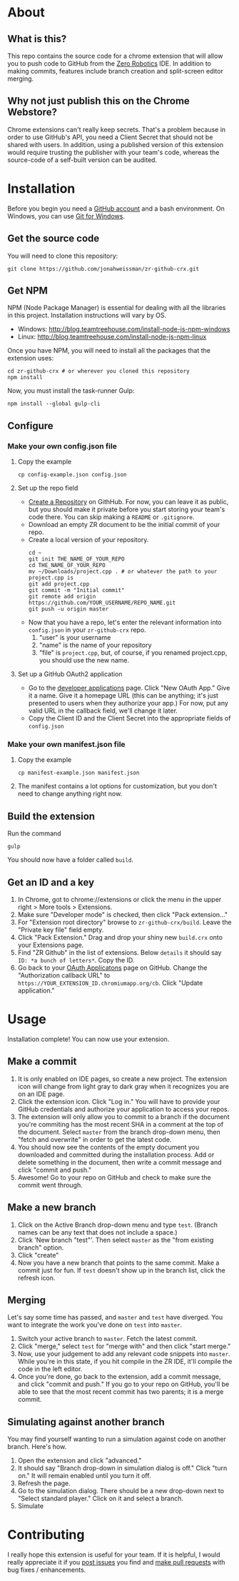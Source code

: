 # About
## What is this?
This repo contains the source code for a chrome extension that will allow you to push code to GitHub from the [Zero Robotics](http://zerorobotics.mit.edu) IDE. In addition to making commits, features include branch creation and split-screen editor merging.
## Why not just publish this on the Chrome Webstore?
Chrome extensions can't really keep secrets. That's a problem because in order to use GitHub's API, you need a Client Secret that should not be shared with users. In addition, using a published version of this extension would require trusting the publisher with your team's code, whereas the source-code of a self-built version can be audited.

# Installation
Before you begin you need a [GitHub account](https://github.com/join) and a bash environment. On Windows, you can use [Git for Windows](https://git-scm.com/download/win).
## Get the source code
You will need to clone this repository:
```
git clone https://github.com/jonahweissman/zr-github-crx.git
```
## Get NPM
NPM (Node Package Manager) is essential for dealing with all the libraries in this project. Installation instructions will vary by OS.
* Windows: http://blog.teamtreehouse.com/install-node-js-npm-windows
* Linux: http://blog.teamtreehouse.com/install-node-js-npm-linux

Once you have NPM, you will need to install all the packages that the extension uses:
```
cd zr-github-crx # or wherever you cloned this repository
npm install
```
Now, you must install the task-runner Gulp:
```
npm install --global gulp-cli
```
## Configure
### Make your own config.json file
1. Copy the example
   ```
   cp config-example.json config.json
   ```
2. Set up the repo field

   * [Create a Repository](https://github.com/new) on GithHub. For now, you can leave it as public, but you should make it private before you start storing your team's code there. You can skip making a `README` or `.gitignore`.
   * Download an empty ZR document to be the initial commit of your repo.
   * Create a local version of your repository.
     ```
     cd ~
     git init THE_NAME_OF_YOUR_REPO
     cd THE_NAME_OF_YOUR_REPO
     mv ~/Downloads/project.cpp . # or whatever the path to your project.cpp is
     git add project.cpp
     git commit -m "Initial commit"
     git remote add origin https://github.com/YOUR_USERNAME/REPO_NAME.git
     git push -u origin master
     ```
   * Now that you have a repo, let's enter the relevant information into `config.json` in your `zr-github-crx` repo.
     1. "user" is your username
     2. "name" is the name of your repository
     3. "file" is `project.cpp`, but, of course, if you renamed project.cpp, you should use the new name.
3. Set up a GitHub OAuth2 application
   * Go to the [developer applications](https://github.com/settings/developers) page. Click "New OAuth App." Give it a name. Give it a homepage URL (this can be anything; it's just presented to users when they authorize your app.) For now, put any valid URL in the callback field, we'll change it later.
   * Copy the Client ID and the Client Secret into the appropriate fields of `config.json`
### Make your own manifest.json file
1. Copy the example
   ```
   cp manifest-example.json manifest.json
   ```
2. The manifest contains a lot options for customization, but you don't need to change anything right now. 

## Build the extension
Run the command
```
gulp
```
You should now have a folder called `build`.

## Get an ID and a key
1. In Chrome, got to chrome://extensions or click the menu in the upper right > More tools > Extensions.
2. Make sure "Developer mode" is checked, then click "Pack extension..."
3. For "Extension root directory" browse to `zr-github-crx/build`. Leave the "Private key file" field empty.
4. Click "Pack Extension." Drag and drop your shiny new `build.crx` onto your Extensions page.
5. Find "ZR Github" in the list of extensions. Below `details` it should say `ID: *a bunch of letters*`. Copy the ID. 
6. Go back to your [OAuth Applicatons](https://github.com/settings/developers) page on GitHub. Change the "Authorization callback URL" to `https://YOUR_EXTENSION_ID.chromiumapp.org/cb`. Click "Update application."

# Usage
Installation complete! You can now use your extension.
## Make a commit
1. It is only enabled on IDE pages, so create a new project. The extension icon will change from light gray to dark gray when it recognizes you are on an IDE page.
2. Click the extension icon. Click "Log in." You will have to provide your GitHub credentials and authorize your application to access your repos.
3. The extension will only allow you to commit to a branch if the document you're commiting has the most recent SHA in a comment at the top of the document. Select `master` from the branch drop-down menu, then "fetch and overwrite" in order to get the latest code.
4. You should now see the contents of the empty document you downloaded and committed during the installation process. Add or delete something in the document, then write a commit message and click "commit and push."
5. Awesome! Go to your repo on GitHub and check to make sure the commit went through.

## Make a new branch
1. Click on the Active Branch drop-down menu and type `test`. (Branch names can be any text that does not include a space.)
2. Click 'New branch "test"'. Then select `master` as the "from existing branch" option.
3. Click "create"
4. Now you have a new branch that points to the same commit. Make a commit just for fun. If `test` doesn't show up in the branch list, click the refresh icon.

## Merging
Let's say some time has passed, and `master` and `test` have diverged. You want to integrate the work you've done on `test` into `master`.
1. Switch your active branch to `master`. Fetch the latest commit.
2. Click "merge," select `test` for "merge with" and then click "start merge."
3. Now, use your judgement to add any relevant code snippets into `master`. While you're in this state, if you hit compile in the ZR IDE, it'll compile the code in the left editor.
4. Once you're done, go back to the extension, add a commit message, and click "commit and push." If you go to your repo on GitHub, you'll be able to see that the most recent commit has two parents; it is a merge commit.

## Simulating against another branch
You may find yourself wanting to run a simulation against code on another branch. Here's how.
1. Open the extension and click "advanced."
2. It should say "Branch drop-down in simulation dialog is off." Click "turn on." It will remain enabled until you turn it off.
3. Refresh the page.
4. Go to the simulation dialog. There should be a new drop-down next to "Select standard player." Click on it and select a branch.
5. Simulate

# Contributing
I really hope this extension is useful for your team. If it is helpful, I would really appreciate it if you [post issues](http://github.com/jonahweissman/zr-github-crx/issues) you find and [make pull requests](http://github.com/jonahweissman/zr-github-crx/pulls) with bug fixes / enhancements.
